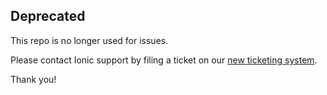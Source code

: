 ## Deprecated

This repo is no longer used for issues.

Please contact Ionic support by filing a ticket on our [new ticketing system](https://ionic.zendesk.com/hc/en-us/requests/new).

Thank you!
